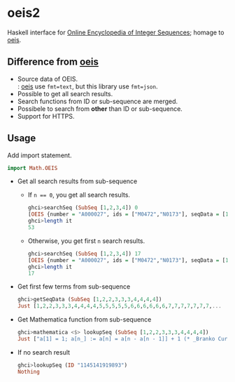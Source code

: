 # oeis2

Haskell interface for [Online Encyclopedia of Integer Sequences](https://oeis.org/); homage to [oeis](http://hackage.haskell.org/package/oeis).

## Difference from  [oeis](http://hackage.haskell.org/package/oeis)

- Source data of OEIS.  
  : [oeis](http://hackage.haskell.org/package/oeis) use `fmt=text`, but this library use `fmt=json`.
- Possible to get all search results.
- Search functions from ID or sub-sequence are merged.
- Possibele to search from **other** than ID or sub-sequence.
- Support for HTTPS.

## Usage

Add import statement.

```haskell
import Math.OEIS
```

- Get all search results from sub-sequence

    - If `n == 0`, you get all search results.

        ```haskell
        ghci>searchSeq (SubSeq [1,2,3,4]) 0
        [OEIS {number = "A000027", ids = ["M0472","N0173"], seqData = [1,2,3,4,5,6,7,...
        ghci>length it
        53
        ```

    - Otherwise, you get first `n` search results.

        ```haskell
        ghci>searchSeq (SubSeq [1,2,3,4]) 17
        [OEIS {number = "A000027", ids = ["M0472","N0173"], seqData = [1,2,3,4,5,6,7,8,9,
        ghci>length it
        17
        ```

- Get first few terms from sub-sequence

    ```haskell
    ghci>getSeqData (SubSeq [1,2,2,3,3,3,4,4,4,4])
    Just [1,2,2,3,3,3,4,4,4,4,5,5,5,5,5,6,6,6,6,6,6,7,7,7,7,7,7,7,...
    ```

-  Get Mathematica function from sub-sequence

    ```haskell
    ghci>mathematica <$> lookupSeq (SubSeq [1,2,2,3,3,3,4,4,4,4])
    Just ["a[1] = 1; a[n_] := a[n] = a[n - a[n - 1]] + 1 (* _Branko Curgus_, May 12 2009 *)","Table[n, {n, 13}, {n}] // Flatten (* _Robert G. Wilson v_, May 11 2010 *)"]
    ```

- If no search result

    ```haskell
    ghci>lookupSeq (ID "1145141919893")
    Nothing
    ```